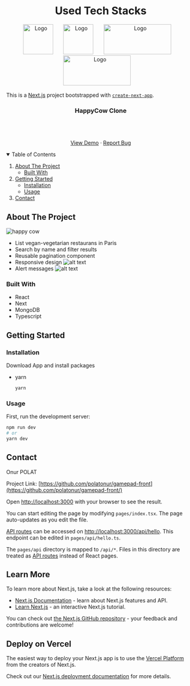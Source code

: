 <br />
<h1 align="center">Used Tech Stacks</h1>
<p align="center">
    <img src="https://github.com/polatonur/readme_pics/blob/master/react.svg?raw=true" alt="Logo" width="80" height="80">  &nbsp;&nbsp;&nbsp;&nbsp;&nbsp;
    <img src=https://github.com/polatonur/readme_pics/blob/master/nextjs.svg?raw=true" alt="Logo" width="80" height="80"> &nbsp;&nbsp;&nbsp;&nbsp;&nbsp;
    <img src="https://github.com/polatonur/readme_pics/blob/master/mongoDB.svg?raw=true" alt="Logo" width="180" height="80">&nbsp;&nbsp;&nbsp;&nbsp;&nbsp;
    <img src="https://github.com/polatonur/readme_pics/blob/master/Typescript.svg?raw=true" alt="Logo" width="180" height="80">&nbsp;&nbsp;&nbsp;&nbsp;&nbsp;

This is a [Next.js](https://nextjs.org/) project bootstrapped with [`create-next-app`](https://github.com/vercel/next.js/tree/canary/packages/create-next-app).

<h3 align="center">HappyCow Clone</h3>

  <p align="center">
    <br />
    <br />
    <br />
    <a href="https://happ-cow-front.vercel.app/">View Demo</a>
    ·
    <a href="https://github.com/polatonur/happ-cow-front/issues">Report Bug</a>
  </p>
</p>

<!-- TABLE OF CONTENTS -->
<details open="open">
  <summary>Table of Contents</summary>
  <ol>
    <li>
      <a href="#about-the-project">About The Project</a>
      <ul>
        <li><a href="#built-with">Built With</a></li>
      </ul>
    </li>
    <li>
      <a href="#getting-started">Getting Started</a>
      <ul>
        <li><a href="#installation">Installation</a></li>
        <li><a href="#installation">Usage</a></li>
      </ul>
    </li>
    <li><a href="#contact">Contact</a></li>
  </ol>
</details>

<!-- ABOUT THE PROJECT -->

## About The Project

<img src="https://github.com/polatonur/readme_pics/blob/master/happy_cow_main.png?raw=true" alt="happy cow">

- List vegan-vegetarian restaurans in Paris
- Search by name and filter results
- Reusable pagination component
- Responsive design
  ![alt text](https://github.com/polatonur/readme_pics/blob/master/happy_cow_alert_responsive.gif?raw=true)
- Alert messages
  ![alt text](https://github.com/polatonur/readme_pics/blob/master/happy_cow_alert_messages.gif?raw=true)

### Built With

- React
- Next
- MongoDB
- Typescript

<!-- GETTING STARTED -->

## Getting Started

### Installation

Download App and install packages

- yarn

  ```sh
  yarn
  ```

### Usage

First, run the development server:

```bash
npm run dev
# or
yarn dev
```

## Contact

Onur POLAT

Project Link: [https://github.com/polatonur/gamepad-front](https://github.com/polatonur/gamepad-front/)

Open [http://localhost:3000](http://localhost:3000) with your browser to see the result.

You can start editing the page by modifying `pages/index.tsx`. The page auto-updates as you edit the file.

[API routes](https://nextjs.org/docs/api-routes/introduction) can be accessed on [http://localhost:3000/api/hello](http://localhost:3000/api/hello). This endpoint can be edited in `pages/api/hello.ts`.

The `pages/api` directory is mapped to `/api/*`. Files in this directory are treated as [API routes](https://nextjs.org/docs/api-routes/introduction) instead of React pages.

## Learn More

To learn more about Next.js, take a look at the following resources:

- [Next.js Documentation](https://nextjs.org/docs) - learn about Next.js features and API.
- [Learn Next.js](https://nextjs.org/learn) - an interactive Next.js tutorial.

You can check out [the Next.js GitHub repository](https://github.com/vercel/next.js/) - your feedback and contributions are welcome!

## Deploy on Vercel

The easiest way to deploy your Next.js app is to use the [Vercel Platform](https://vercel.com/new?utm_medium=default-template&filter=next.js&utm_source=create-next-app&utm_campaign=create-next-app-readme) from the creators of Next.js.

Check out our [Next.js deployment documentation](https://nextjs.org/docs/deployment) for more details.
